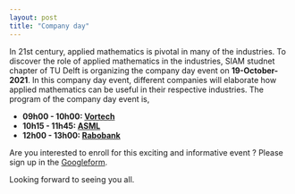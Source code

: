 ```yaml
---
layout: post
title: "Company day"
---
```


In 21st century, applied mathematics is pivotal in many of the industries. To discover the role of applied mathematics in the industries, SIAM studnet chapter of TU Delft is organizing the company day event on **19-October-2021**. In this company day event, different companies will elaborate how applied mathematics can be useful in their respective industries. The program of the company day event is,

* **09h00 - 10h00: [Vortech]**
* **10h15 - 11h45: [ASML]**
* **12h00 - 13h00: [Rabobank]**



Are you interested to enroll for this exciting and informative event ? Please sign up in the [Googleform]. 

Looking forward to seeing you all.


[Vortech]: https://www.vortech.nl/en/
[ASML]: https://www.asml.com/en
[Rabobank]: https://www.rabobank.nl/particulieren/
[Googleform]: https://forms.gle/scZpR2ZXFEbxC1Ns9
